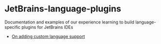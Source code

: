 # JetBrains-language-plugins
Documentation and examples of our experience learning to build language-specific plugins for JetBrains IDEs

* [On adding custom language support](https://github.com/uo-ide-seminar/JetBrains-language-plugins/blob/master/Languages.md)
